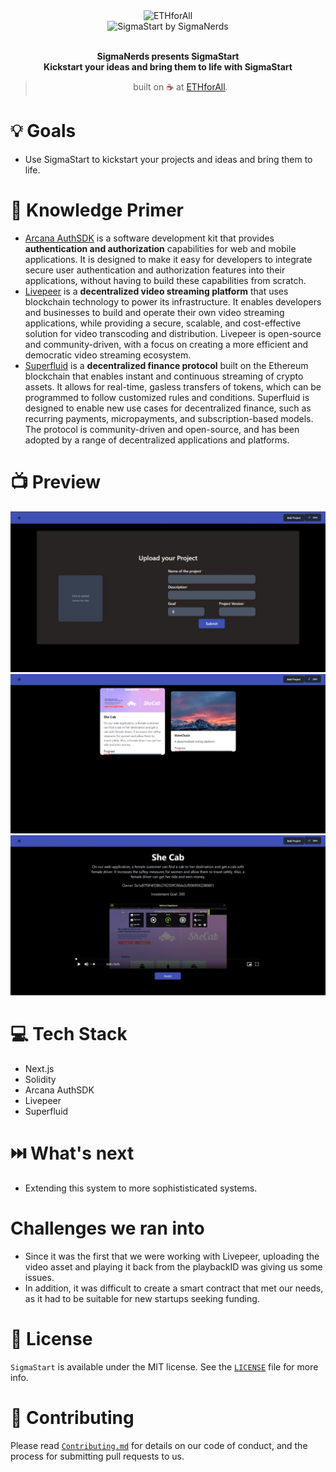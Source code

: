 <div align="center">
  <img alt="ETHforAll" src="docs/ETHforAll.png" height="300"/>
</div>
<div align="center">
  <img alt="SigmaStart by SigmaNerds" src="docs/Logo.png" height="250" />
</div>

<br>
<p align="center">
<b>SigmaNerds presents SigmaStart
<br>
Kickstart your ideas and bring them to life with SigmaStart</b>
</p>
<blockquote align="center">built on <span style="color: #8b0000;">☕</span> at <a href="https://ethforall.devfolio.co/">ETHforAll</a>.</blockquote>

# 💡 Goals

- Use SigmaStart to kickstart your projects and ideas and bring them to life. 

# 🧠 Knowledge Primer

- [Arcana AuthSDK](https://www.arcana.network/) is a software development kit that provides **authentication and authorization** capabilities for web and mobile applications. It is designed to make it easy for developers to integrate secure user authentication and authorization features into their applications, without having to build these capabilities from scratch.
- [Livepeer](https://livepeer.org/) is a **decentralized video streaming platform** that uses blockchain technology to power its infrastructure. It enables developers and businesses to build and operate their own video streaming applications, while providing a secure, scalable, and cost-effective solution for video transcoding and distribution. Livepeer is open-source and community-driven, with a focus on creating a more efficient and democratic video streaming ecosystem.
- [Superfluid](https://www.superfluid.finance/) is a **decentralized finance protocol** built on the Ethereum blockchain that enables instant and continuous streaming of crypto assets. It allows for real-time, gasless transfers of tokens, which can be programmed to follow customized rules and conditions. Superfluid is designed to enable new use cases for decentralized finance, such as recurring payments, micropayments, and subscription-based models. The protocol is community-driven and open-source, and has been adopted by a range of decentralized applications and platforms.
# 📺 Preview

<div align="center">
  <img alt="Preview Images" src="docs/ProjectPortfolio.jpeg" />
</div>
<div align="center">
  <img alt="Preview Images" src="docs/SheCab.jpeg"/>
</div>
<div align="center">
  <img alt="Preview Images" src="docs/SheCab1.jpeg"/>
</div>

# 💻 Tech Stack

- Next.js
- Solidity
- Arcana AuthSDK
- Livepeer 
- Superfluid  

# ⏭️ What's next

- Extending this system to more sophististicated systems. 

#   Challenges we ran into

- Since it was the first that we were working with Livepeer, uploading the video asset and playing it back from the playbackID was giving us some issues. 
- In addition, it was difficult to create a smart contract that met our needs, as it had to be suitable for new startups seeking funding.

# 📜 License

`SigmaStart` is available under the MIT license. See the [`LICENSE`](https://opensource.org/license/mit/) file for more info.

# 🤝 Contributing

Please read [`Contributing.md`](https://contributing.md/) for details on our code of conduct, and the process for submitting pull requests to us.
